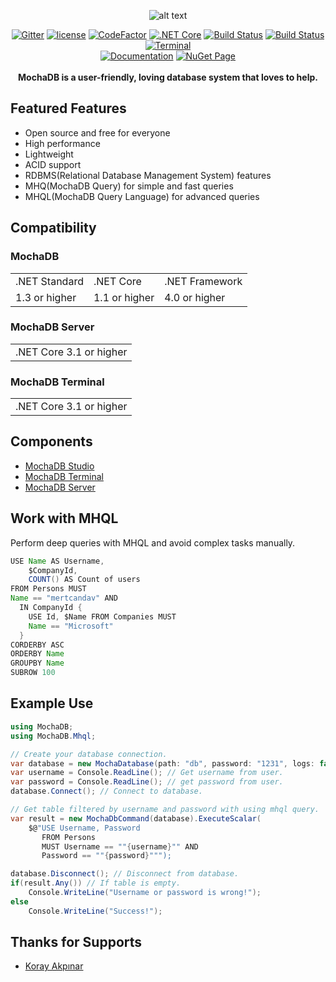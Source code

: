 <div align="center">
  
![alt text](https://github.com/mertcandav/MochaDB/blob/master/res/MochaDB_Texted.ico)

[![Gitter](https://badges.gitter.im/mertcandv/MochaDB.svg)](https://gitter.im/mertcandv/MochaDB?utm_source=badge&utm_medium=badge&utm_campaign=pr-badge)
[![license](https://img.shields.io/badge/License-MIT-BLUE.svg)](https://opensource.org/licenses/MIT)
[![CodeFactor](https://www.codefactor.io/repository/github/mertcandav/mochadb/badge)](https://www.codefactor.io/repository/github/mertcandav/mochadb)
[![.NET Core](https://github.com/mertcandav/MochaDB/workflows/.NET%20Core/badge.svg)](https://github.com/mertcandav/MochaDB/actions?query=workflow%3A%22.NET+Core%22)
[![Build Status](https://dev.azure.com/mertcandav/MochaDB/_apis/build/status/mertcandav.MochaDB?branchName=master)](https://dev.azure.com/mertcandav/MochaDB/_build/latest?definitionId=2&branchName=master)
[![Build Status](https://travis-ci.com/mertcandav/MochaDB.svg?branch=master)](https://travis-ci.com/mertcandav/MochaDB)
[![Terminal](https://github.com/mertcandav/MochaDB/workflows/Terminal/badge.svg)](https://github.com/mertcandav/MochaDB/actions?query=workflow%3A%22terminal%22)
<br>
[![Documentation](https://img.shields.io/badge/Documentation-YELLOW.svg?style=flat-square)](https://github.com/mertcandav/MochaDB/tree/master/docs)
[![NuGet Page](https://img.shields.io/badge/NuGet-BLUE.svg?style=flat-square)](https://www.nuget.org/packages/MochaDB/)
<br><br>
<b>MochaDB is a user-friendly, loving database system that loves to help.</b>
</div>

## Featured Features

+ Open source and free for everyone
+ High performance
+ Lightweight
+ ACID support
+ RDBMS(Relational Database Management System) features
+ MHQ(MochaDB Query) for simple and fast queries
+ MHQL(MochaDB Query Language) for advanced queries

## Compatibility
### MochaDB
<table>
  <tr>
    <td>.NET Standard</td>
    <td>.NET Core</td>
    <td>.NET Framework</td>
  </tr>
  <tr>
    <td>1.3 or higher</td>
    <td>1.1 or higher</td>
    <td>4.0 or higher</td>
  </tr>
</table>

### MochaDB Server
<table>
  <tr>
    <td>.NET Core 3.1 or higher</td>
  </tr>
</table>

### MochaDB Terminal
<table>
  <tr>
    <td>.NET Core 3.1 or higher</td>
  </tr>
</table>

## Components
+ [MochaDB Studio](https://github.com/mertcandav/MochaDBStudio)
+ [MochaDB Terminal](https://github.com/mertcandav/MochaDB/tree/master/terminal)
+ [MochaDB Server](https://github.com/mertcandav/MochaDB/tree/master/server)

## Work with MHQL
Perform deep queries with MHQL and avoid complex tasks manually.
```java
USE Name AS Username,
    $CompanyId,
    COUNT() AS Count of users
FROM Persons MUST
Name == "mertcandav" AND
  IN CompanyId {
    USE Id, $Name FROM Companies MUST
    Name == "Microsoft"
  }
CORDERBY ASC
ORDERBY Name
GROUPBY Name
SUBROW 100
```

## Example Use
```csharp
using MochaDB;
using MochaDB.Mhql;

// Create your database connection.
var database = new MochaDatabase(path: "db", password: "1231", logs: false);
var username = Console.ReadLine(); // Get username from user.
var password = Console.ReadLine(); // get password from user.
database.Connect(); // Connect to database.

// Get table filtered by username and password with using mhql query.
var result = new MochaDbCommand(database).ExecuteScalar(
    $@"USE Username, Password
       FROM Persons
       MUST Username == ""{username}"" AND
       Password == ""{password}""");

database.Disconnect(); // Disconnect from database.
if(result.Any()) // If table is empty.
    Console.WriteLine("Username or password is wrong!");
else
    Console.WriteLine("Success!");
```

## Thanks for Supports
+ [Koray Akpınar](https://github.com/korayakpinar)
